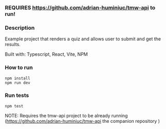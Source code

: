 ### REQUIRES https://github.com/adrian-huminiuc/tmw-api to run!



### Description

Example project that renders a quiz and allows user to submit and get the results.

Built with: Typescript, React, Vite, NPM

### How to run

```shell
npm install
npm run dev
```

### Run tests

```shell
npm test
```

NOTE: Requires the tmw-api project to be already running (https://github.com/adrian-huminiuc/tmw-api the companion repository )
